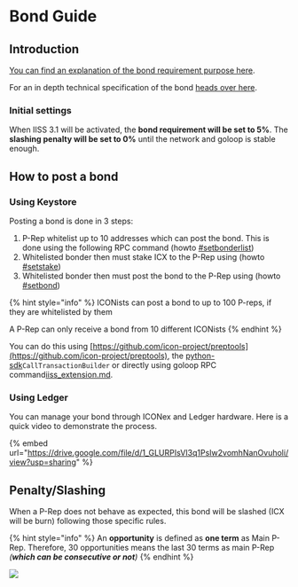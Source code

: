 # Bond Guide

## Introduction

[You can find an explanation of the bond requirement purpose here](../introduction/icon-key-concepts/governance-iiss.md#bond-requirement).

For an in depth technical specification of the bond [heads over here](https://docs.google.com/document/d/1WZzbiuMbT7XNKwuGXata20G6B0gnzW7qcGTfCXEpZ1w/edit#heading=h.44sinio).

### Initial settings

When IISS 3.1 will be activated, the **bond requirement will be set to 5%**. The **slashing penalty will be set to 0%** until the network and goloop is stable enough.

## How to post a bond

### Using Keystore

Posting a bond is done in 3 steps:

1. P-Rep whitelist up to 10 addresses which can post the bond. This is done using the following RPC command (howto [#setbonderlist](goloop/json-rpc/iiss\_extension.md#setbonderlist "mention"))
2. Whitelisted bonder then must stake ICX to the P-Rep using (howto [#setstake](goloop/json-rpc/iiss\_extension.md#setstake "mention"))
3. Whitelisted bonder then must post the bond to the P-Rep using (howto [#setbond](goloop/json-rpc/iiss\_extension.md#setbond "mention"))

{% hint style="info" %}
ICONists can post a bond to up to 100 P-reps, if they are whitelisted by them

A P-Rep can only receive a bond from 10 different ICONists
{% endhint %}

You can do this using [https://github.com/icon-project/preptools](https://github.com/icon-project/preptools), the [python-sdk](../icon-sdks/python-sdk/ "mention")`CallTransactionBuilder` or directly using goloop RPC command[iiss\_extension.md](goloop/json-rpc/iiss\_extension.md "mention").

### Using Ledger

You can manage your bond through ICONex and Ledger hardware. Here is a quick video to demonstrate the process.

{% embed url="https://drive.google.com/file/d/1_GLURPIsVI3q1PsIw2vomhNanOvuholi/view?usp=sharing" %}

## Penalty/Slashing

When a P-Rep does not behave as expected, this bond will be slashed (ICX will be burn) following those specific rules.

{% hint style="info" %}
An **opportunity** is defined as **one term** as Main P-Rep. Therefore, 30 opportunities means the last 30 terms as main P-Rep _(**which can be consecutive or not**)_
{% endhint %}

![](../.gitbook/assets/f8d977c64b14a38161633f22f3b027b90c35366b.jpeg)
